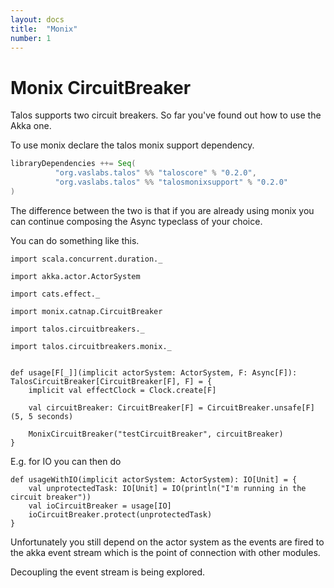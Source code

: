 ```yaml
---
layout: docs
title:  "Monix"
number: 1
---
```


# Monix CircuitBreaker

Talos supports two circuit breakers. So far you've found out how to use the Akka one.

To use monix declare the talos monix support dependency.

```scala
libraryDependencies ++= Seq(
          "org.vaslabs.talos" %% "taloscore" % "0.2.0",
          "org.vaslabs.talos" %% "talosmonixsupport" % "0.2.0"
)
```

The difference between the two is that if you are already using monix you can continue composing the Async typeclass of your choice.

You can do something like this.

```tut:silent
import scala.concurrent.duration._

import akka.actor.ActorSystem

import cats.effect._

import monix.catnap.CircuitBreaker

import talos.circuitbreakers._

import talos.circuitbreakers.monix._


def usage[F[_]](implicit actorSystem: ActorSystem, F: Async[F]): TalosCircuitBreaker[CircuitBreaker[F], F] = {
    implicit val effectClock = Clock.create[F]

    val circuitBreaker: CircuitBreaker[F] = CircuitBreaker.unsafe[F](5, 5 seconds)

    MonixCircuitBreaker("testCircuitBreaker", circuitBreaker)
}
```
E.g. for IO you can then do
```tut:silent
def usageWithIO(implicit actorSystem: ActorSystem): IO[Unit] = {
    val unprotectedTask: IO[Unit] = IO(println("I'm running in the circuit breaker"))
    val ioCircuitBreaker = usage[IO]
    ioCircuitBreaker.protect(unprotectedTask)
}
```

Unfortunately you still depend on the actor system as the events are fired to the akka event stream which is the point of
connection with other modules.

Decoupling the event stream is being explored.
